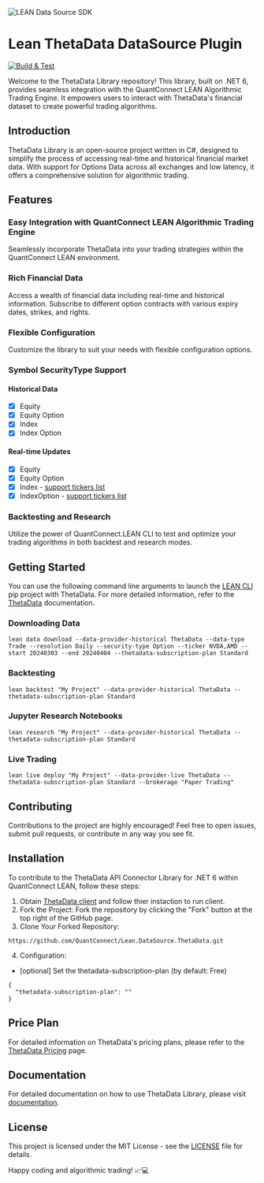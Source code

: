 ![LEAN Data Source SDK](http://cdn.quantconnect.com.s3.us-east-1.amazonaws.com/datasources/Github_LeanDataSourceSDK.png)

# Lean ThetaData DataSource Plugin

[![Build & Test](https://github.com/QuantConnect/Lean.DataSource.ThetaData/actions/workflows/gh-actions.yml/badge.svg)](https://github.com/QuantConnect/Lean.DataSource.ThetaData/actions/workflows/gh-actions.yml)

Welcome to the ThetaData Library repository! This library, built on .NET 6, provides seamless integration with the QuantConnect LEAN Algorithmic Trading Engine. It empowers users to interact with ThetaData's financial dataset to create powerful trading algorithms.

## Introduction
ThetaData Library is an open-source project written in C#, designed to simplify the process of accessing real-time and historical financial market data. With support for Options Data across all exchanges and low latency, it offers a comprehensive solution for algorithmic trading.

## Features
### Easy Integration with QuantConnect LEAN Algorithmic Trading Engine
Seamlessly incorporate ThetaData into your trading strategies within the QuantConnect LEAN environment.

### Rich Financial Data
Access a wealth of financial data including real-time and historical information. Subscribe to different option contracts with various expiry dates, strikes, and rights.

### Flexible Configuration
Customize the library to suit your needs with flexible configuration options.

### Symbol SecurityType Support
#### Historical Data
- [x] Equity
- [x] Equity Option
- [x] Index
- [x] Index Option
#### Real-time Updates
- [x] Equity
- [x] Equity Option
- [x] Index - [support tickers list](https://http-docs.thetadata.us/docs/theta-data-rest-api-v2/s1ezbyfni6rw0-index-option-tickers)
- [x] IndexOption - [support tickers list](https://http-docs.thetadata.us/docs/theta-data-rest-api-v2/s1ezbyfni6rw0-index-option-tickers)
### Backtesting and Research
Utilize the power of QuantConnect.LEAN CLI to test and optimize your trading algorithms in both backtest and research modes.

## Getting Started
You can use the following command line arguments to launch the [LEAN CLI](https://github.com/quantConnect/Lean-cli) pip project with ThetaData. For more detailed information, refer to the [ThetaData](https://www.quantconnect.com/docs/v2/lean-cli/datasets/theta-data) documentation.

### Downloading Data

```
lean data download --data-provider-historical ThetaData --data-type Trade --resolution Daily --security-type Option --ticker NVDA,AMD --start 20240303 --end 20240404 --thetadata-subscription-plan Standard
```
### Backtesting
```
lean backtest "My Project" --data-provider-historical ThetaData --thetadata-subscription-plan Standard
```
### Jupyter Research Notebooks
```
lean research "My Project" --data-provider-historical ThetaData --thetadata-subscription-plan Standard
```
### Live Trading
```
lean live deploy "My Project" --data-provider-live ThetaData --thetadata-subscription-plan Standard --brokerage "Paper Trading"
``` 

## Contributing
Contributions to the project are highly encouraged! Feel free to open issues, submit pull requests, or contribute in any way you see fit.

## Installation
To contribute to the ThetaData API Connector Library for .NET 6 within QuantConnect LEAN, follow these steps:
1. Obtain [ThetaData client](https://http-docs.thetadata.us/docs/theta-data-rest-api-v2/4g9ms9h4009k0-getting-started) and follow thier instaction to run client.
2. Fork the Project: Fork the repository by clicking the "Fork" button at the top right of the GitHub page.
3. Clone Your Forked Repository:
```
https://github.com/QuantConnect/Lean.DataSource.ThetaData.git
```
4. Configuration:
- [optional] Set the thetadata-subscription-plan (by default: Free)
```
{
  "thetadata-subscription-plan": ""
}
```

## Price Plan
For detailed information on ThetaData's pricing plans, please refer to the [ThetaData Pricing](https://www.thetadata.net/subscribe) page.

## Documentation
For detailed documentation on how to use ThetaData Library, please visit [documentation](https://http-docs.thetadata.us/docs/theta-data-rest-api-v2/4g9ms9h4009k0-getting-started).

## License
This project is licensed under the MIT License - see the [LICENSE](https://github.com/QuantConnect/Lean.DataSource.ThetaData/blob/master/LICENSE) file for details.

Happy coding and algorithmic trading! 📈💻

